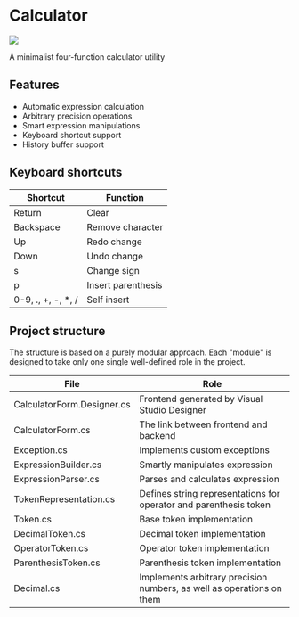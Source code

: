 # Calculator

![](Calulator.png)

A minimalist four-function calculator utility

## Features

* Automatic expression calculation
* Arbitrary precision operations
* Smart expression manipulations
* Keyboard shortcut support
* History buffer support

## Keyboard shortcuts

Shortcut            | Function
--------------------|-------------------
Return              | Clear
Backspace           | Remove character
Up                  | Redo change
Down                | Undo change
s                   | Change sign
p                   | Insert parenthesis
0-9, ., +, -, \*, / | Self insert

## Project structure

<!-- ![](Calculator-dependency-tree.png) -->

The structure is based on a purely modular approach. Each "module" is designed to take only one single well-defined role in the project.

File                       | Role
---------------------------|-----------------------------------------------------------------------
CalculatorForm.Designer.cs | Frontend generated by Visual Studio Designer
CalculatorForm.cs          | The link between frontend and backend
Exception.cs               | Implements custom exceptions
ExpressionBuilder.cs       | Smartly manipulates expression
ExpressionParser.cs        | Parses and calculates expression
TokenRepresentation.cs     | Defines string representations for operator and parenthesis token
Token.cs                   | Base token implementation
DecimalToken.cs            | Decimal token implementation
OperatorToken.cs           | Operator token implementation
ParenthesisToken.cs        | Parenthesis token implementation
Decimal.cs                 | Implements arbitrary precision numbers, as well as  operations on them

<!-- TO BE ADDED: Expression manipulation header -->

